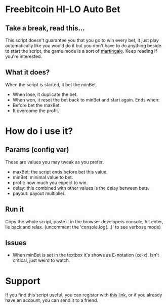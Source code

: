# Freebitcoin HI-LO Auto Bet

## Take a break, read this...

This script doesn't guarantee you that you go to win every bet, it just play automatically like you would do it but you don't have to do anything beside to start the script, the game mode is a sort of [martingale](https://en.wikipedia.org/wiki/Martingale_(probability_theory)). Keep reading if you're interested.

## What it does?

When the script is started, it bet the minBet. 
+ When lose, it duplicate the bet.
+ When won, it reset the bet back to minBet and start again.
Ends when:
+ Before bet the maxBet.
+ It overcome the profit.

# How do i use it?

## Params (config var)

These are values you may tweak as you prefer.

+ maxBet: the script ends before bet this value.
+ minBet: minimal value to bet.
+ profit: how much you expect to win.
+ delay: this combined with other values is the delay between bets.
+ payout: payout multiplier.

## Run it

Copy the whole script, paste it in the browser developers console, hit enter, lie back and relax.
(uncomment the 'console.log(...)' to see verbose mode)

## Issues

+ When minBet is set in the textbox it's shows as E-notation (xe-x). Isn't critical, just weird to watch.

# Support

If you find this script useful, you can register with [this link](https://freebitco.in/?r=1837499), or if you already have an account, you can send it to a friend.